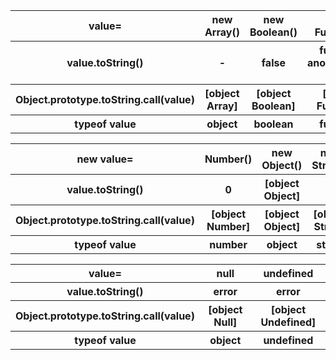 <table>
<tr>
<th>value=</th>
<th>new Array()</th>
<th>new Boolean()</th>
<th>new Function()</th>
</tr>
<tr>
<th>value.toString()</th>
<th>-</th>
<th>false</th>
<th>function anonymous(){}</th>
</tr>
<tr>
<th>Object.prototype.toString.call(value)</th>
<th>[object Array]</th>
<th>[object Boolean]</th>
<th>[object Function]</th>
</tr>
<tr>
<th>typeof value</th>
<th>object</th>
<th>boolean</th>
<th>function</th>
</tr>
</table>
<table>
<tr>
<th>new value=</th>
<th>Number()</th>
<th>new Object()</th>
<th>new String()</th>
</tr>
<tr>
<th>value.toString()</th>
<th>0</th>
<th>[object Object]</th>
<th>-</th>
</tr>
<tr>
<th>Object.prototype.toString.call(value)</th>
<th>[object Number]</th>
<th>[object Object]</th>
<th>[object String]</th>
</tr>
<tr>
<th>typeof value</th>
<th>number</th>
<th>object</th>
<th>string</th>
</tr>
</table>
<table>
<tr>
<th>value=</th>
<th>null</th>
<th>undefined</th>
</tr>
<tr>
<th>value.toString()</th>
<th>error</th>
<th>error</th>
</tr>
<tr>
<th>Object.prototype.toString.call(value)</th>
<th>[object Null]</th>
<th>[object Undefined]</th>
</tr>
<tr>
<th>typeof value</th>
<th>object</th>
<th>undefined</th>
</tr>
</table>
